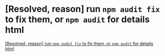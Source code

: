 # [Resolved, reason] run `npm audit fix` to fix them, or `npm audit` for details html
[[Resolved, reason] run `npm audit fix` to fix them, or `npm audit` for details html](https://aiwithcloud.com/2022/09/15/resolved_reason_run_npm_audit_fix_to_fix_them_or_npm_audit_for_details_html/)